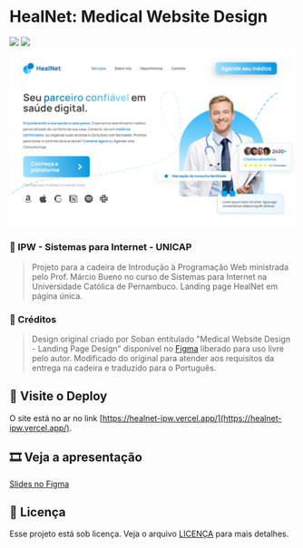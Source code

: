# HealNet: Medical Website Design

<img src="https://img.shields.io/badge/HTML5-E34F26?style=for-the-badge&logo=html5&logoColor=white" />
<img src="https://img.shields.io/badge/CSS3-1572B6?style=for-the-badge&logo=css3&logoColor=white" />
<img src="assets/projetoFinalFigma.png" alt="Projeto Final Figma">

### 🦚 IPW - Sistemas para Internet - UNICAP

> Projeto para a cadeira de Introdução à Programação Web ministrada pelo Prof. Márcio Bueno no curso de Sistemas para Internet na Universidade Católica de Pernambuco. Landing page HealNet em página única.

### 🎨 Créditos

> Design original criado por Soban entitulado "Medical Website Design - Landing Page Design" disponível no [Figma](https://www.figma.com/community/file/1368740058751542843/medical-website-design-landing-page-design-free-template-ui-kit) liberado para uso livre pelo autor. Modificado do original para atender aos requisitos da entrega na cadeira e traduzido para o Português.

## 🚀 Visite o Deploy

O site está no ar no link [https://healnet-ipw.vercel.app/](https://healnet-ipw.vercel.app/).

## 🎞️ Veja a apresentação

[Slides no Figma](https://www.figma.com/proto/f1QBMAdXZhbiQO4ONq31uU/Apresenta%C3%A7%C3%A3o-HealNet?page-id=0%3A1&node-id=1-5&viewport=-158%2C441%2C0.22&t=QvBhMg39y2GlbONi-1&scaling=contain&content-scaling=fixed)

## 📝 Licença

Esse projeto está sob licença. Veja o arquivo [LICENÇA](LICENSE) para mais detalhes.
